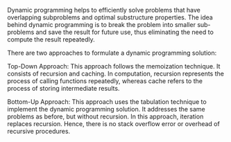 Dynamic programming helps to efficiently solve problems that have overlapping subproblems and optimal substructure properties. The idea behind dynamic programming is to break the problem into smaller sub-problems and save the result for future use, thus eliminating the need to compute the result repeatedly.

There are two approaches to formulate a dynamic programming solution:

Top-Down Approach:  This approach follows the memoization technique. It consists of recursion and caching. In computation, recursion represents the process of calling functions repeatedly, whereas cache refers to the process of storing intermediate results.

Bottom-Up Approach: This approach uses the tabulation technique to implement the dynamic programming solution. It addresses the same problems as before, but without recursion. In this approach, iteration replaces recursion. Hence, there is no stack overflow error or overhead of recursive procedures.
